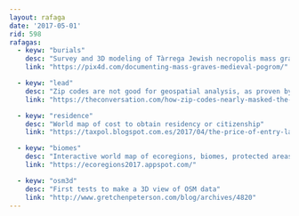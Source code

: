 ```yaml
---
layout: rafaga
date: '2017-05-01'
rid: 598
rafagas:
  - keyw: "burials"
    desc: "Survey and 3D modeling of Tàrrega Jewish necropolis mass graves"
    link: "https://pix4d.com/documenting-mass-graves-medieval-pogrom/"

  - keyw: "lead"
    desc: "Zip codes are not good for geospatial analysis, as proven by the Flint lead on water issue"
    link: "https://theconversation.com/how-zip-codes-nearly-masked-the-lead-problem-in-flint-65626"

  - keyw: "residence"
    desc: "World map of cost to obtain residency or citizenship"
    link: "https://taxpol.blogspot.com.es/2017/04/the-price-of-entry-latest-research-plus.html"

  - keyw: "biomes"
    desc: "Interactive world map of ecoregions, biomes, protected areas and other natural boundaries"
    link: "https://ecoregions2017.appspot.com/"

  - keyw: "osm3d"
    desc: "First tests to make a 3D view of OSM data"
    link: "http://www.gretchenpeterson.com/blog/archives/4820"
---
```


